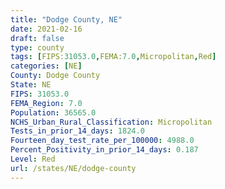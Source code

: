 ```yaml
---
title: "Dodge County, NE"
date: 2021-02-16
draft: false
type: county
tags: [FIPS:31053.0,FEMA:7.0,Micropolitan,Red]
categories: [NE]
County: Dodge County
State: NE
FIPS: 31053.0
FEMA_Region: 7.0
Population: 36565.0
NCHS_Urban_Rural_Classification: Micropolitan
Tests_in_prior_14_days: 1824.0
Fourteen_day_test_rate_per_100000: 4988.0
Percent_Positivity_in_prior_14_days: 0.187
Level: Red
url: /states/NE/dodge-county
---
```



